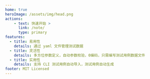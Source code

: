 ```yaml
---
home: true
heroImage: /assets/img/head.png
actions:
    - text: 快速开始 >
      link: /note/
      type: primary
features:
  - title: 易用性
    details: 通过 yaml 文件管理测试数据
  - title: 灵活性
    details: 多方位参数定义，自动参数校验，0编码，只需编写测试用例数据文件
  - title: 实用性
    details: 支持 CLI 测试用例自动导入，测试用例自动生成
footer: MIT Licensed
---
```

